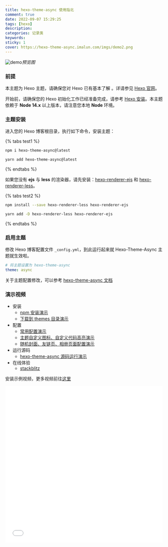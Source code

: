 ```yaml
---
title: hexo-theme-async 使用指北
comment: true
date: 2022-09-07 15:29:25
tags: [hexo]
description:
categories: 记录类
keywords:
sticky: 1
cover: https://hexo-theme-async.imalun.com/imgs/demo2.png
---
```


![demo](https://hexo-theme-async.imalun.com/imgs/demo2.png)_预览图_

### 前提

本主题为 Hexo 主题，请确保您对 Hexo 已有基本了解 。详请参见 [Hexo 官网](https://hexo.io/)。

开始前，请确保您的 Hexo 初始化工作已经准备完成，请参考 [Hexo 安装](https://hexo.io/zh-cn/docs/)。本主题依赖于 **Node 14.x** 以上版本，请注意您本地 **Node** 环境。

### 主题安装

进入您的 Hexo 博客根目录，执行如下命令，安装主题：

{% tabs test1 %}

<!-- tab npm -->

```bash
npm i hexo-theme-async@latest
```

<!-- endtab -->

<!-- tab yarn -->

```bash
yarn add hexo-theme-async@latest
```

<!-- endtab -->

{% endtabs %}

如果您没有 **ejs** 与 **less** 的渲染器，请先安装：[hexo-renderer-ejs](https://github.com/hexojs/hexo-renderer-ejs) 和 [hexo-renderer-less](https://github.com/hexojs/hexo-renderer-less)。

{% tabs test2 %}

<!-- tab npm -->

```bash
npm install --save hexo-renderer-less hexo-renderer-ejs
```

<!-- endtab -->
<!-- tab yarn -->

```bash
yarn add -D hexo-renderer-less hexo-renderer-ejs
```

<!-- endtab -->

{% endtabs %}

### 启用主题

修改 Hexo 博客配置文件 `_config.yml`，到此运行起来就 Hexo-Theme-Async 主题就生效啦。

```yaml
# 将主题设置为 hexo-theme-async
theme: async
```

关于主题配置修改，可以参考 [hexo-theme-async 文档](https://hexo-theme-async.imalun.com/guide/config.html)

### 演示视频

-   安装
    -   [npm 安装演示](https://www.bilibili.com/video/BV1Cs4y1J7vv/)
    -   [下载到 themes 目录演示](https://www.bilibili.com/video/BV1mg4y137Zi/)
-   配置
    -   [常用配置演示](https://www.bilibili.com/video/BV1cm4y1z7tQ/)
    -   [主题自定义图标、自定义代码高亮演示](https://www.bilibili.com/video/BV1Da4y1M7UF/)
    -   [随机封面、友链页、相册页面配置演示](https://www.bilibili.com/video/BV1cs4y1m7RT/)
-   运行源码
    -   [hexo-theme-async 源码运行演示](https://www.bilibili.com/video/BV19L41127LH/)
-   在线体验
    -   [stackblitz](https://stackblitz.com/edit/node-tshsxq?embed=1&file=README.md)

安装示例视频，更多视频前往[这里](https://space.bilibili.com/12763040/channel/seriesdetail?sid=3170241)

<iframe src="//player.bilibili.com/player.html?aid=951750989&bvid=BV1Cs4y1J7vv&cid=1077514563&page=1" scrolling="no" border="0" frameborder="no" framespacing="0" allowfullscreen="true" width="100%" height="500"> </iframe>
